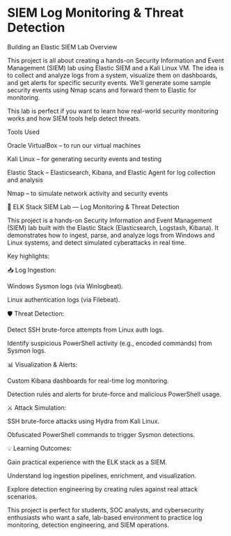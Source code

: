 
# SIEM Log Monitoring & Threat Detection

Building an Elastic SIEM Lab
Overview

This project is all about creating a hands-on Security Information and Event Management (SIEM) lab using Elastic SIEM and a Kali Linux VM. The idea is to collect and analyze logs from a system, visualize them on dashboards, and get alerts for specific security events. We’ll generate some sample security events using Nmap scans and forward them to Elastic for monitoring.

This lab is perfect if you want to learn how real-world security monitoring works and how SIEM tools help detect threats.

Tools Used

Oracle VirtualBox – to run our virtual machines

Kali Linux – for generating security events and testing

Elastic Stack – Elasticsearch, Kibana, and Elastic Agent for log collection and analysis

Nmap – to simulate network activity and security events


🔐 ELK Stack SIEM Lab — Log Monitoring & Threat Detection

This project is a hands-on Security Information and Event Management (SIEM) lab built with the Elastic Stack (Elasticsearch, Logstash, Kibana).
It demonstrates how to ingest, parse, and analyze logs from Windows and Linux systems, and detect simulated cyberattacks in real time.

Key highlights:

📥 Log Ingestion:

Windows Sysmon logs (via Winlogbeat).

Linux authentication logs (via Filebeat).

🛡 Threat Detection:

Detect SSH brute-force attempts from Linux auth logs.

Identify suspicious PowerShell activity (e.g., encoded commands) from Sysmon logs.

📊 Visualization & Alerts:

Custom Kibana dashboards for real-time log monitoring.

Detection rules and alerts for brute-force and malicious PowerShell usage.

⚔ Attack Simulation:

SSH brute-force attacks using Hydra from Kali Linux.

Obfuscated PowerShell commands to trigger Sysmon detections.

💡 Learning Outcomes:

Gain practical experience with the ELK stack as a SIEM.

Understand log ingestion pipelines, enrichment, and visualization.

Explore detection engineering by creating rules against real attack scenarios.

This project is perfect for students, SOC analysts, and cybersecurity enthusiasts who want a safe, lab-based environment to practice log monitoring, detection engineering, and SIEM operations.











